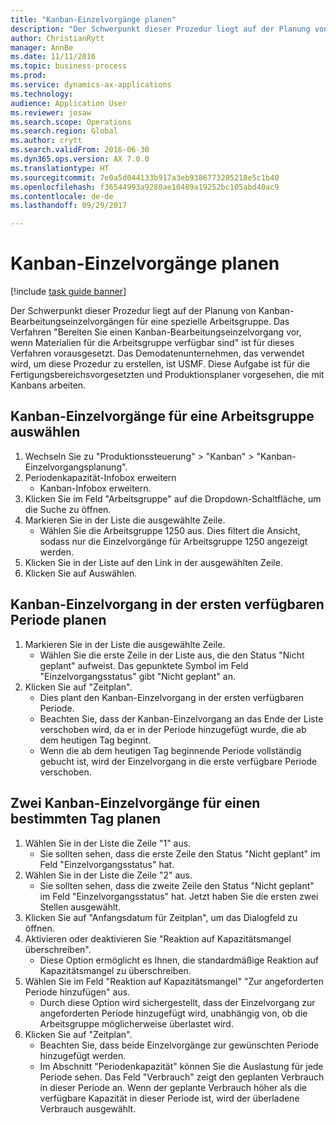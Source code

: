 ```yaml
--- 
title: "Kanban-Einzelvorgänge planen"
description: "Der Schwerpunkt dieser Prozedur liegt auf der Planung von Kanban-Bearbeitungseinzelvorgängen für eine spezielle Arbeitsgruppe."
author: ChristianRytt
manager: AnnBe
ms.date: 11/11/2016
ms.topic: business-process
ms.prod: 
ms.service: dynamics-ax-applications
ms.technology: 
audience: Application User
ms.reviewer: josaw
ms.search.scope: Operations
ms.search.region: Global
ms.author: crytt
ms.search.validFrom: 2016-06-30
ms.dyn365.ops.version: AX 7.0.0
ms.translationtype: HT
ms.sourcegitcommit: 7e0a5d044133b917a3eb9386773205218e5c1b40
ms.openlocfilehash: f36544993a9280ae10489a19252bc105abd40ac9
ms.contentlocale: de-de
ms.lasthandoff: 09/29/2017

---
```

# <a name="schedule-kanban-jobs"></a>Kanban-Einzelvorgänge planen

[!include [task guide banner](../../includes/task-guide-banner.md)]

Der Schwerpunkt dieser Prozedur liegt auf der Planung von Kanban-Bearbeitungseinzelvorgängen für eine spezielle Arbeitsgruppe. Das Verfahren "Bereiten Sie einen Kanban-Bearbeitungseinzelvorgang vor, wenn Materialien für die Arbeitsgruppe verfügbar sind" ist für dieses Verfahren vorausgesetzt. Das Demodatenunternehmen, das verwendet wird, um diese Prozedur zu erstellen, ist USMF. Diese Aufgabe ist für die Fertigungsbereichsvorgesetzten und Produktionsplaner vorgesehen, die mit Kanbans arbeiten.


## <a name="select-kanban-jobs-for-a-work-cell"></a>Kanban-Einzelvorgänge für eine Arbeitsgruppe auswählen
1. Wechseln Sie zu "Produktionssteuerung" > "Kanban" > "Kanban-Einzelvorgangsplanung".
2. Periodenkapazität-Infobox erweitern
    * Kanban-Infobox erweitern.  
3. Klicken Sie im Feld "Arbeitsgruppe" auf die Dropdown-Schaltfläche, um die Suche zu öffnen.
4. Markieren Sie in der Liste die ausgewählte Zeile.
    * Wählen Sie die Arbeitsgruppe 1250 aus. Dies filtert die Ansicht, sodass nur die Einzelvorgänge für Arbeitsgruppe 1250 angezeigt werden.  
5. Klicken Sie in der Liste auf den Link in der ausgewählten Zeile.
6. Klicken Sie auf Auswählen.

## <a name="schedule-a-kanban-job-in-the-first-available-period"></a>Kanban-Einzelvorgang in der ersten verfügbaren Periode planen
1. Markieren Sie in der Liste die ausgewählte Zeile.
    * Wählen Sie die erste Zeile in der Liste aus, die den Status "Nicht geplant" aufweist. Das gepunktete Symbol im Feld "Einzelvorgangsstatus" gibt "Nicht geplant" an.  
2. Klicken Sie auf "Zeitplan".
    * Dies plant den Kanban-Einzelvorgang in der ersten verfügbaren Periode.  
    * Beachten Sie, dass der Kanban-Einzelvorgang an das Ende der Liste verschoben wird, da er in der Periode hinzugefügt wurde, die ab dem heutigen Tag beginnt.  
    * Wenn die ab dem heutigen Tag beginnende Periode vollständig gebucht ist, wird der Einzelvorgang in die erste verfügbare Periode verschoben.  

## <a name="schedule-two-kanban-jobs-for-a-specific-day"></a>Zwei Kanban-Einzelvorgänge für einen bestimmten Tag planen
1. Wählen Sie in der Liste die Zeile "1" aus.
    * Sie sollten sehen, dass die erste Zeile den Status "Nicht geplant" im Feld "Einzelvorgangsstatus" hat.  
2. Wählen Sie in der Liste die Zeile "2" aus.
    * Sie sollten sehen, dass die zweite Zeile den Status "Nicht geplant" im Feld "Einzelvorgangsstatus" hat. Jetzt haben Sie die ersten zwei Stellen ausgewählt.  
3. Klicken Sie auf "Anfangsdatum für Zeitplan", um das Dialogfeld zu öffnen.
4. Aktivieren oder deaktivieren Sie "Reaktion auf Kapazitätsmangel überschreiben".
    * Diese Option ermöglicht es Ihnen, die standardmäßige Reaktion auf Kapazitätsmangel zu überschreiben.  
5. Wählen Sie im Feld "Reaktion auf Kapazitätsmangel" "Zur angeforderten Periode hinzufügen" aus.
    * Durch diese Option wird sichergestellt, dass der Einzelvorgang zur angeforderten Periode hinzugefügt wird, unabhängig von, ob die Arbeitsgruppe möglicherweise überlastet wird.  
6. Klicken Sie auf "Zeitplan".
    * Beachten Sie, dass beide Einzelvorgänge zur gewünschten Periode hinzugefügt werden.  
    * Im Abschnitt "Periodenkapazität" können Sie die Auslastung für jede Periode sehen. Das Feld "Verbrauch" zeigt den geplanten Verbrauch in dieser Periode an. Wenn der geplante Verbrauch höher als die verfügbare Kapazität in dieser Periode ist, wird der überladene Verbrauch ausgewählt.  


